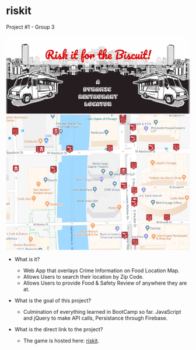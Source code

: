 # riskit

Project #1 - Group 3

![Alt text](assets/images/HeaderScreenShot.jpg?raw=true "riskit Screenshot")
![Alt text](assets/images/MapScreenShot.jpg?raw=true "riskit map Screenshot")


- What is it? 
  * Web App that overlays Crime Information on Food Location Map.
  * Allows Users to search their location by Zip Code.
  * Allows Users to provide Food & Safety Review of anywhere they are at. 

- What is the goal of this project?
  * Culmination of everything learned in BootCamp so far. JavaScript and jQuery to make API calls, Persistance through Firebase. 
  
- What is the direct link to the project?
  * The game is hosted here: [riskit](https://project1team3.github.io/riskit//).

 